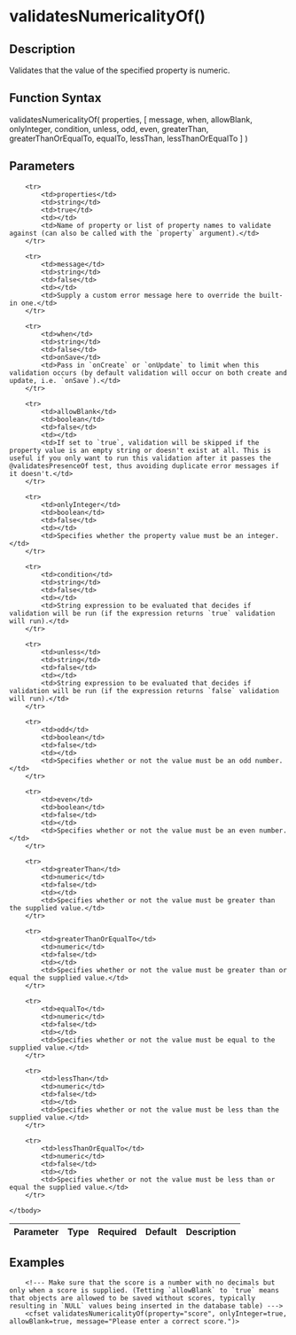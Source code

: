 # validatesNumericalityOf()

## Description
Validates that the value of the specified property is numeric.

## Function Syntax
validatesNumericalityOf( properties, [ message, when, allowBlank, onlyInteger, condition, unless, odd, even, greaterThan, greaterThanOrEqualTo, equalTo, lessThan, lessThanOrEqualTo ] )


## Parameters
<table>
	<thead>
		<tr>
			<th>Parameter</th>
			<th>Type</th>
			<th>Required</th>
			<th>Default</th>
			<th>Description</th>
		</tr>
	</thead>
	<tbody>
		
		<tr>
			<td>properties</td>
			<td>string</td>
			<td>true</td>
			<td></td>
			<td>Name of property or list of property names to validate against (can also be called with the `property` argument).</td>
		</tr>
		
		<tr>
			<td>message</td>
			<td>string</td>
			<td>false</td>
			<td></td>
			<td>Supply a custom error message here to override the built-in one.</td>
		</tr>
		
		<tr>
			<td>when</td>
			<td>string</td>
			<td>false</td>
			<td>onSave</td>
			<td>Pass in `onCreate` or `onUpdate` to limit when this validation occurs (by default validation will occur on both create and update, i.e. `onSave`).</td>
		</tr>
		
		<tr>
			<td>allowBlank</td>
			<td>boolean</td>
			<td>false</td>
			<td></td>
			<td>If set to `true`, validation will be skipped if the property value is an empty string or doesn't exist at all. This is useful if you only want to run this validation after it passes the @validatesPresenceOf test, thus avoiding duplicate error messages if it doesn't.</td>
		</tr>
		
		<tr>
			<td>onlyInteger</td>
			<td>boolean</td>
			<td>false</td>
			<td></td>
			<td>Specifies whether the property value must be an integer.</td>
		</tr>
		
		<tr>
			<td>condition</td>
			<td>string</td>
			<td>false</td>
			<td></td>
			<td>String expression to be evaluated that decides if validation will be run (if the expression returns `true` validation will run).</td>
		</tr>
		
		<tr>
			<td>unless</td>
			<td>string</td>
			<td>false</td>
			<td></td>
			<td>String expression to be evaluated that decides if validation will be run (if the expression returns `false` validation will run).</td>
		</tr>
		
		<tr>
			<td>odd</td>
			<td>boolean</td>
			<td>false</td>
			<td></td>
			<td>Specifies whether or not the value must be an odd number.</td>
		</tr>
		
		<tr>
			<td>even</td>
			<td>boolean</td>
			<td>false</td>
			<td></td>
			<td>Specifies whether or not the value must be an even number.</td>
		</tr>
		
		<tr>
			<td>greaterThan</td>
			<td>numeric</td>
			<td>false</td>
			<td></td>
			<td>Specifies whether or not the value must be greater than the supplied value.</td>
		</tr>
		
		<tr>
			<td>greaterThanOrEqualTo</td>
			<td>numeric</td>
			<td>false</td>
			<td></td>
			<td>Specifies whether or not the value must be greater than or equal the supplied value.</td>
		</tr>
		
		<tr>
			<td>equalTo</td>
			<td>numeric</td>
			<td>false</td>
			<td></td>
			<td>Specifies whether or not the value must be equal to the supplied value.</td>
		</tr>
		
		<tr>
			<td>lessThan</td>
			<td>numeric</td>
			<td>false</td>
			<td></td>
			<td>Specifies whether or not the value must be less than the supplied value.</td>
		</tr>
		
		<tr>
			<td>lessThanOrEqualTo</td>
			<td>numeric</td>
			<td>false</td>
			<td></td>
			<td>Specifies whether or not the value must be less than or equal the supplied value.</td>
		</tr>
		
	</tbody>
</table>


## Examples
	
		<!--- Make sure that the score is a number with no decimals but only when a score is supplied. (Tetting `allowBlank` to `true` means that objects are allowed to be saved without scores, typically resulting in `NULL` values being inserted in the database table) --->
		<cfset validatesNumericalityOf(property="score", onlyInteger=true, allowBlank=true, message="Please enter a correct score.")>

